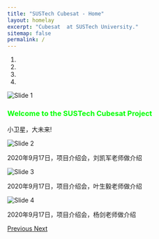 ```yaml
---
title: "SUSTech Cubesat - Home"
layout: homelay
excerpt: "Cubesat  at SUSTech University."
sitemap: false
permalink: /
---
```


<!-- We are a dynamic research group at the [Leiden Institute of Physics](http://www.physics.leidenuniv.nl). Our aim is to explore and understand [quantum materials](http://condensedconcepts.blogspot.nl/2013/05/what-is-quantum-matter.html), including strange metals, high-temperature superconductors, and quantum critical electron matter. -->
<div markdown="0" id="carousel" class="carousel slide" data-ride="carousel" data-interval="5000",data-pause="hover" >
  <!-- Menu -->
  <ol class="carousel-indicators">
      <li data-target="#carousel" data-slide-to="0" class="active"></li>
      <li data-target="#carousel" data-slide-to="1"></li>
      <li data-target="#carousel" data-slide-to="2"></li>
      <li data-target="#carousel" data-slide-to="3"></li>
      <!-- <li data-target="#carousel" data-slide-to="4"></li>
      <li data-target="#carousel" data-slide-to="5"></li>
      <li data-target="#carousel" data-slide-to="6"></li> -->
  </ol>
  <!-- Items -->
  <div class="carousel-inner" markdown="0">
    <div class="item active">
        <img src="{{ site.url }}{{ site.baseurl }}/images/slider7001400/cubesat2.jpg" alt="Slide 1" />
        <div class="carousel-caption">
            <h3 class="carousel-title hidden-xs" style="color:#00FF00" >Welcome to the SUSTech Cubesat Project</h3>
            <p>小卫星，大未来!</p>
        </div>
    </div>
    <div class="item">
        <img src="{{ site.url }}{{ site.baseurl }}/images/slider7001400/mx.jpg" alt="Slide 2" />
        <div class="carousel-caption">
            <p>2020年9月17日，项目介绍会，刘凯军老师做介绍</p>
        </div>
    </div>
    <div class="item">
        <img src="{{ site.url }}{{ site.baseurl }}/images/slider7001400/ye.jpg" alt="Slide 3" />
        <div class="carousel-caption">
            <p>2020年9月17日，项目介绍会，叶生毅老师做介绍</p>
        </div>
    </div> 
    <div class="item">
        <img src="{{ site.url }}{{ site.baseurl }}/images/slider7001400/yj.jpg" alt="Slide 4" />
        <div class="carousel-caption">
            <p>2020年9月17日，项目介绍会，杨剑老师做介绍</p>
        </div>
    </div>
    <!-- <div class="item">
        <img src="{{ site.url }}{{ site.baseurl }}/images/slider7001400/NoiseCover2.jpg" alt="Slide 5" />
    </div>
    <div class="item">
        <img src="{{ site.url }}{{ site.baseurl }}/images/slider7001400/SmartTipSide.jpg" alt="Slide 6" />
    </div>       
    <div class="item">
        <img src="{{ site.url }}{{ site.baseurl }}/images/slider7001400/lab.jpg" alt="Slide 7" />
    </div> -->
  </div>
  <a class="left carousel-control" href="#carousel" role="button" data-slide="prev">
      <span class="glyphicon glyphicon-chevron-left" aria-hidden="true"></span>
      <span class="sr-only">Previous</span>
  </a>
  <a class="right carousel-control" href="#carousel" role="button" data-slide="next">
      <span class="glyphicon glyphicon-chevron-right" aria-hidden="true"></span>
      <span class="sr-only">Next</span>
  </a>
</div>

<!-- To this end, we develop novel spectroscopic-imaging scanning tunneling microscopy (SI-STM) tools to visualize the relevant quantum mechanical degrees of freedom. We want to be able to build the perfect instruments to answer the  scientific questions we deem most important (see [Research](research)).
We are located at Leiden University, the birthplace of superconductivity and home to Kamerlingh Onnes, Lorentz, Huygens, Einstein, de Sitter, and others (see e.g. [the wall of signatures from Ehrenfest lecturers](https://www.lorentz.leidenuniv.nl/history/colloquium/muur_heel.html)). We exchange ideas and work with our neighbors from [Quantum Matter & Optics](http://www.physics.leidenuniv.nl/qo-home), as well as with the colleagues from our [world-class theory section](https://www.lorentz.leidenuniv.nl).
**We are  looking for passionate new PhD students, Postdocs, and Master students to join the team** [(more info)]({{ site.url }}{{ site.baseurl }}/vacancies) **!**
We are grateful for funding from Leiden University, [NWO](www.nwo.nl) ([Vidi talent scheme](http://www.nwo.nl/en/research-and-results/programmes/Talent+Scheme) and the [Frontiers in Nanoscience program](https://www.universiteitleiden.nl/en/research/research-projects/science/frontiers-of-nanoscience-nanofront)), and from an [ERC starting grant](https://erc.europa.eu/funding/starting-grants).
  <figure class="fourth">
    <img src="{{ site.url }}{{ site.baseurl }}/images/logopic/Logo_Leiden.jpg" style="width: 210px">
    <img src="{{ site.url }}{{ site.baseurl }}/images/logopic/Logo_Nanofront.jpg" style="width: 110px">
    <img src="{{ site.url }}{{ site.baseurl }}/images/logopic/Logo_NWO.jpg" style="width: 120px">
    <img src="{{ site.url }}{{ site.baseurl }}/images/logopic/Logo_ERC.jpg" style="width: 110px">
  </figure> -->
